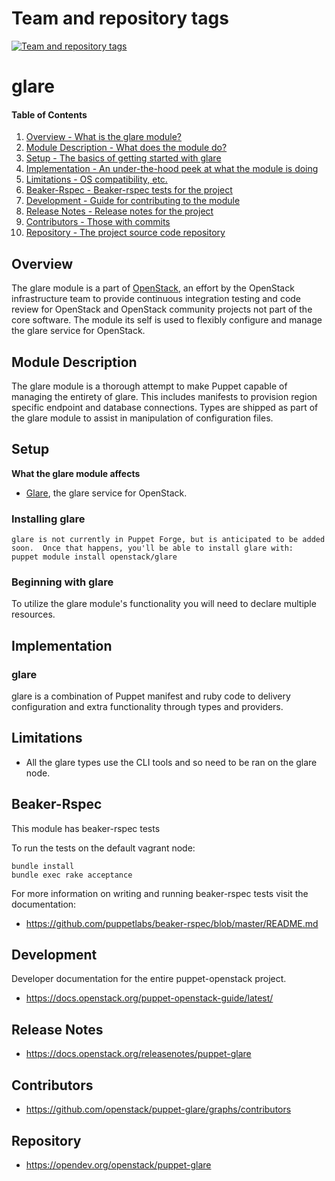 Team and repository tags
========================

[![Team and repository tags](https://governance.openstack.org/tc/badges/puppet-glare.svg)](https://governance.openstack.org/tc/reference/tags/index.html)

<!-- Change things from this point on -->

glare
=======

#### Table of Contents

1. [Overview - What is the glare module?](#overview)
2. [Module Description - What does the module do?](#module-description)
3. [Setup - The basics of getting started with glare](#setup)
4. [Implementation - An under-the-hood peek at what the module is doing](#implementation)
5. [Limitations - OS compatibility, etc.](#limitations)
6. [Beaker-Rspec - Beaker-rspec tests for the project](#beaker-rpsec)
7. [Development - Guide for contributing to the module](#development)
8. [Release Notes - Release notes for the project](#release-notes)
9. [Contributors - Those with commits](#contributors)
10. [Repository - The project source code repository](#repository)

Overview
--------

The glare module is a part of [OpenStack](https://opendev.org/openstack), an effort by the OpenStack infrastructure team to provide continuous integration testing and code review for OpenStack and OpenStack community projects not part of the core software.  The module its self is used to flexibly configure and manage the glare service for OpenStack.

Module Description
------------------

The glare module is a thorough attempt to make Puppet capable of managing the entirety of glare.  This includes manifests to provision region specific endpoint and database connections.  Types are shipped as part of the glare module to assist in manipulation of configuration files.

Setup
-----

**What the glare module affects**

* [Glare](https://github.com/openstack/glare), the glare service for OpenStack.

### Installing glare

    glare is not currently in Puppet Forge, but is anticipated to be added soon.  Once that happens, you'll be able to install glare with:
    puppet module install openstack/glare

### Beginning with glare

To utilize the glare module's functionality you will need to declare multiple resources.

Implementation
--------------

### glare

glare is a combination of Puppet manifest and ruby code to delivery configuration and extra functionality through types and providers.

Limitations
------------

* All the glare types use the CLI tools and so need to be ran on the glare node.

Beaker-Rspec
------------

This module has beaker-rspec tests

To run the tests on the default vagrant node:

```shell
bundle install
bundle exec rake acceptance
```

For more information on writing and running beaker-rspec tests visit the documentation:

* https://github.com/puppetlabs/beaker-rspec/blob/master/README.md

Development
-----------

Developer documentation for the entire puppet-openstack project.

* https://docs.openstack.org/puppet-openstack-guide/latest/

Release Notes
-------------

* https://docs.openstack.org/releasenotes/puppet-glare

Contributors
------------

* https://github.com/openstack/puppet-glare/graphs/contributors

Repository
----------

* https://opendev.org/openstack/puppet-glare
